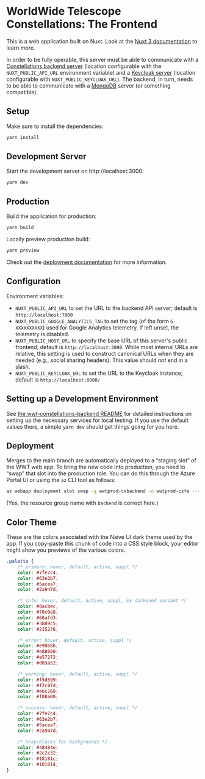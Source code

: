 # WorldWide Telescope Constellations: The Frontend

This is a web application built on Nuxt. Look at the [Nuxt 3
documentation](https://nuxt.com/docs/getting-started/introduction) to learn
more.

In order to be fully operable, this server must be able to communicate with a
[Constellations backend server][backend] (location configurable with the
`NUXT_PUBLIC_API_URL` environment variable) and a [Keycloak server][keycloak]
(location configurable with `NUXT_PUBLIC_KEYCLOAK_URL`). The backend, in turn,
needs to be able to communicate with a [MongoDB] server (or something
compatible).

[backend]: https://github.com/WorldWideTelescope/wwt-constellations-backend/
[keycloak]: https://www.keycloak.org/
[MongoDB]: https://www.mongodb.com/

## Setup

Make sure to install the dependencies:

```bash
yarn install
```


## Development Server

Start the development server on http://localhost:3000:

```bash
yarn dev
```


## Production

Build the application for production:

```bash
yarn build
```

Locally preview production build:

```bash
yarn preview
```

Check out the [deployment documentation](https://nuxt.com/docs/getting-started/deployment) for more information.


## Configuration

Environment variables:

- `NUXT_PUBLIC_API_URL` to set the URL to the backend API server; default
  is `http://localhost:7000`
- `NUXT_PUBLIC_GOOGLE_ANALYTICS_TAG` to set the tag (of the form `G-XXXXXXXXXX`)
  used for Google Analytics telemetry. If left unset, the telemetry is disabled.
- `NUXT_PUBLIC_HOST_URL` to specify the base URL of this server's public
  frontend; default is `http://localhost:3000`. While most internal URLs are
  relative, this setting is used to construct canonical URLs when they are
  needed (e.g., social sharing headers). This value should *not* end in a
  slash.
- `NUXT_PUBLIC_KEYCLOAK_URL` to set the URL to the Keycloak instance; default
  is `http://localhost:8080/`


## Setting up a Development Environment

See [the wwt-constellations-backend README][1] for detailed instructions on
setting up the necessary services for local testing. If you use the default
values there, a simple `yarn dev` should get things going for you here.

[1]: https://github.com/WorldWideTelescope/wwt-constellations-backend/#readme


## Deployment

Merges to the main branch are automatically deployed to a “staging slot” of the
WWT web app. To bring the new code into production, you need to “swap” that slot
into the production role. You can do this through the Azure Portal UI or using
the `az` CLI tool as follows:

```bash
az webapp deployment slot swap -g wwtprod-cxbackend -n wwtprod-cxfe --slot stage --target-slot production
```

(Yes, the resource group name with `backend` is correct here.)


## Color Theme

These are the colors associated with the Naive UI dark theme used by the app. If
you copy-paste this chunk of code into a CSS style block, your editor might show
you previews of the various colors.

```css
.palette {
    /* primary: hover, default, active, suppl */
    color: #7fe7c4;
    color: #63e2b7;
    color: #5acea7;
    color: #2a947d;

    /* info: hover, default, active, suppl, my darkened variant */
    color: #8acbec;
    color: #70c0e8;
    color: #66afd3;
    color: #3889c5;
    color: #215276;

    /* error: hover, default, active, suppl */
    color: #e98b8b;
    color: #e88080;
    color: #e57272;
    color: #d03a52;

    /* warning: hover, default, active, suppl */
    color: #f5d599;
    color: #f2c97d;
    color: #e6c260;
    color: #f08a00;

    /* success: hover, default, active, suppl */
    color: #7fe7c4;
    color: #63e2b7;
    color: #5acea7;
    color: #2a947d;

    /* Gray/blacks for backgrounds */
    color: #48484e;
    color: #2c2c32;
    color: #18181c;
    color: #101014;
}
```